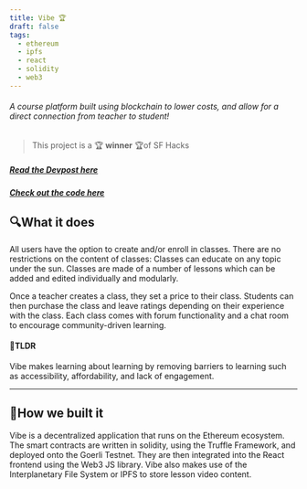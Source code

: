 ```yaml
---
title: Vibe 🏆
draft: false
tags:
  - ethereum
  - ipfs
  - react
  - solidity
  - web3
---
```


###### A course platform built using blockchain to lower costs, and allow for a direct connection from teacher to student!

>This project is a 🏆 **winner** 🏆of SF Hacks

##### [Read the Devpost here](https://devpost.com/software/vibe-ygl7mc)

##### [Check out the code here](https://github.com/SabrinaHirani/Vibe)


## 🔍What it does
All users have the option to create and/or enroll in classes. There are no restrictions on the content of classes: Classes can educate on any topic under the sun. Classes are made of a number of lessons which can be added and edited individually and modularly. 

Once a teacher creates a class, they set a price to their class. Students can then purchase the class and leave ratings depending on their experience with the class. Each class comes with forum functionality and a chat room to encourage community-driven learning.

#### 📖TLDR
Vibe makes learning about learning by removing barriers to learning such as accessibility, affordability, and lack of engagement.

---

## 🔨How we built it
Vibe is a decentralized application that runs on the Ethereum ecosystem. The smart contracts are written in solidity, using the Truffle Framework, and deployed onto the Goerli Testnet. They are then integrated into the React frontend using the Web3 JS library. Vibe also makes use of the Interplanetary File System or IPFS to store lesson video content.